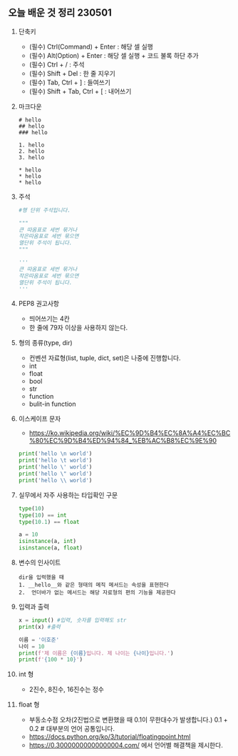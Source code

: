 ## 오늘 배운 것 정리 230501

1. 단축키

   - (필수) Ctrl(Command) + Enter : 해당 셀 실행
   - (필수) Alt(Option) + Enter : 해당 셀 실행 + 코드 불록 하단 추가
   - (필수) Ctrl + / : 주석
   - (필수) Shift + Del : 한 줄 지우기
   - (필수) Tab, Ctrl + ] : 들여쓰기
   - (필수) Shift + Tab, Ctrl + [ : 내어쓰기

2. 마크다운

   ```
   # hello
   ## hello
   ### hello

   1. hello
   2. hello
   3. hello

   * hello
   * hello
   * hello
   ```

3. 주석

   ```python
   #행 단위 주석입니다.

   """
   큰 따옴표로 세번 묶거나
   작은따옴표로 세번 묶으면
   열단위 주석이 됩니다.
   """

   '''
   큰 따옴표로 세번 묶거나
   작은따옴표로 세번 묶으면
   열단위 주석이 됩니다.
   '''
   ```

4. PEP8 권고사항

   - 띄어쓰기는 4칸
   - 한 줄에 79자 이상을 사용하지 않는다.

5. 형의 종류(type, dir)

   - 컨벤션 자료형(list, tuple, dict, set)은 나중에 진행합니다.
   - int
   - float
   - bool
   - str
   - function
   - bulit-in function

6. 이스케이프 문자

   - https://ko.wikipedia.org/wiki/%EC%9D%B4%EC%8A%A4%EC%BC%80%EC%9D%B4%ED%94%84_%EB%AC%B8%EC%9E%90

   ```python
   print('hello \n world')
   print('hello \t world')
   print('hello \' world')
   print('hello \" world')
   print('hello \\ world')
   ```

7. 실무에서 자주 사용하는 타입확인 구문

   ```python
   type(10)
   type(10) == int
   type(10.1) == float

   a = 10
   isinstance(a, int)
   isinstance(a, float)
   ```

8. 변수의 인사이트

   ```
   dir을 입력했을 때
   1. __hello__와 같은 형태의 메직 메서드는 속성을 표현한다
   2.  언더바가 없는 메서드는 해당 자료형의 편의 기능을 제공한다
   ```

9. 입력과 출력

   ```python
   x = input() #입력, 숫자를 입력해도 str
   print(x) #출력

   이름 = '이호준'
   나이 = 10
   print(f'제 이름은 {이름}입니다. 제 나이는 {나이}입니다.')
   print(f'{100 * 10}')
   ```

10. int 형

    - 2진수, 8진수, 16진수는 정수

11. float 형
    - 부동소수점 오차(2진법으로 변환했을 때 0.1이 무한대수가 발생합니다.)
      0.1 + 0.2 # 대부분의 언어 공통입니다.
    - https://docs.python.org/ko/3/tutorial/floatingpoint.html
    - https://0.30000000000000004.com/ 에서 언어별 해결책을 제시한다.
